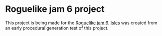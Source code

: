 # Roguelike jam 6 project

This project is being made for the [Roguelike jam 6](https://itch.io/jam/roguelike-jam-6). [Isles](https://fizzydrinks.itch.io/procedural-generation-screensaver) was created from an early procedural generation test of this project.

